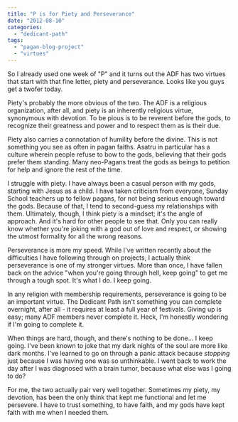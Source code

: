 ```yaml
---
title: "P is for Piety and Perseverance"
date: "2012-08-10"
categories: 
  - "dedicant-path"
tags: 
  - "pagan-blog-project"
  - "virtues"
---
```


So I already used one week of "P" and it turns out the ADF has two virtues that start with that fine letter, piety and perseverance. Looks like you guys get a twofer today.

Piety's probably the more obvious of the two. The ADF is a religious organization, after all, and piety is an inherently religious virtue, synonymous with devotion. To be pious is to be reverent before the gods, to recognize their greatness and power and to respect them as is their due.

Piety also carries a connotation of humility before the divine. This is not something you see as often in pagan faiths. Asatru in particular has a culture wherein people refuse to bow to the gods, believing that their gods prefer them standing. Many neo-Pagans treat the gods as beings to petition for help and ignore the rest of the time.

I struggle with piety. I have always been a casual person with my gods, starting with Jesus as a child. I have taken criticism from everyone, Sunday School teachers up to fellow pagans, for not being serious enough toward the gods. Because of that, I tend to second-guess my relationships with them. Ultimately, though, I think piety is a mindset; it's the angle of approach. And it's hard for other people to see that. Only you can really know whether you're joking with a god out of love and respect, or showing the utmost formality for all the wrong reasons.

Perseverance is more my speed. While I've written recently about the difficulties I have following through on projects, I actually think perseverance is one of my stronger virtues. More than once, I have fallen back on the advice "when you're going through hell, keep going" to get me through a tough spot. It's what I do. I keep going.

In any religion with membership requirements, perseverance is going to be an important virtue. The Dedicant Path isn't something you can complete overnight, after all - it requires at least a full year of festivals. Giving up is easy; many ADF members never complete it. Heck, I'm honestly wondering if I'm going to complete it.

When things are hard, though, and there's nothing to be done... I keep going. I've been known to joke that my dark nights of the soul are more like dark months. I've learned to go on through a panic attack because _stopping_ just because I was having one was so unthinkable. I went back to work the day after I was diagnosed with a brain tumor, because what else was I going to do?

For me, the two actually pair very well together. Sometimes my piety, my devotion, has been the only think that kept me functional and let me persevere. I have to trust something, to have faith, and my gods have kept faith with me when I needed them.

